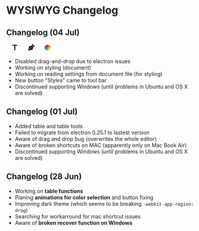 # WYSIWYG Changelog

## Changelog (04 Jul)

![Alt Text](../screenshots/complementar-v0.0.8.png)

* Disabled drag-and-drop due to electron issues
* Working on styling (document)
* Working on reading settings from document file (for styling)
* New button "Styles" came to tool bar
* Discontinued supporting Windows (until problems in Ubuntu and OS X are solved)

## Changelog (01 Jul)

* Added table and table tools
* Failed to migrate from electron 0.25.1 to lastest version
* Aware of drag and drop bug (overwrites the whole editor)
* Aware of broken shortcuts on MAC (apparently only on Mac Book Air)
* Discontinued supporting Windows (until problems in Ubuntu and OS X are solved)

## Changelog (28 Jun)

* Working on **table functions**
* Planing **animations for color selection** and button fixing
* Improving dark theme (which seems to be breaking ```-webkit-app-region: drag```)
* Searching for workarround for mac shortcut issues
* Aware of **broken recover function on Windows**

